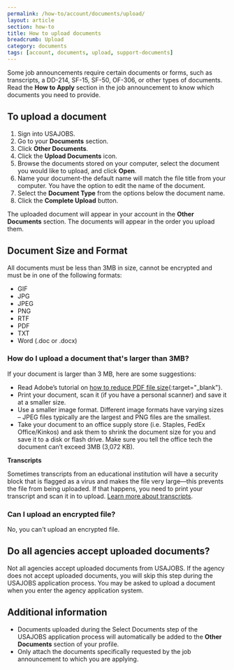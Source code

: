 ```yaml
---
permalink: /how-to/account/documents/upload/
layout: article
section: how-to
title: How to upload documents
breadcrumb: Upload
category: documents
tags: [account, documents, upload, support-documents]
---
```


Some job announcements require certain documents or forms, such as transcripts, a DD-214, SF-15, SF-50, OF-306, or other types of documents. Read the **How to Apply** section in the job announcement to know which documents you need to provide.  

## To upload a document

1.  Sign into USAJOBS.
2.	Go to your **Documents** section.
3.	Click **Other Documents**.
4.	Click the **Upload Documents** icon.
5.	Browse the documents stored on your computer, select the document you would like to upload, and click **Open**.
6.	Name your document-the default name will match the file title from your computer. You have the option to edit the name of the document.
7.	Select the **Document Type** from the options below the document name.  
8.	Click the **Complete Upload** button.

The uploaded document will appear in your account in the **Other Documents** section. The documents will appear in the order you upload them.

## Document Size and Format

All documents must be less than 3MB in size, cannot be encrypted and must be in one of the following formats:

* GIF
* JPG
* JPEG
* PNG
* RTF
* PDF
* TXT
* Word (.doc or .docx)

### How do I upload a document that's larger than 3MB?

If your document is larger than 3 MB, here are some suggestions:

* Read Adobe’s tutorial on [how to reduce PDF file size](https://acrobatusers.com/tutorials/reducing-file-size){:target="_blank"}.
* Print your document, scan it (if you have a personal scanner) and save it at a smaller size.
* Use a smaller image format. Different image formats have varying sizes – JPEG files typically are the largest and PNG files are the smallest.
* Take your document to an office supply store (i.e. Staples, FedEx Office/Kinkos) and ask them to shrink the document size for you and save it to a disk or flash drive. Make sure you tell the office tech the document can’t exceed 3MB (3,072 KB).

**Transcripts**

Sometimes transcripts from an educational institution will have a security block that is flagged as a virus and makes the file very large—this prevents the file from being uploaded. If that happens, you need to print your transcript and scan it in to upload. [Learn more about transcripts](../../../../working-in-government/unique-hiring-paths/students/transcripts/).

### Can I upload an encrypted file?
No, you can't upload an encrypted file.


## Do all agencies accept uploaded documents?
Not all agencies accept uploaded documents from USAJOBS.  If the agency does not accept uploaded documents, you will skip this step during the USAJOBS application process.  You may be asked to upload a document when you enter the agency application system.

## Additional information

* Documents uploaded during the Select Documents step of the USAJOBS application process will automatically be added to the **Other Documents** section of your profile.
* Only attach the documents specifically requested by the job announcement to which you are applying.
